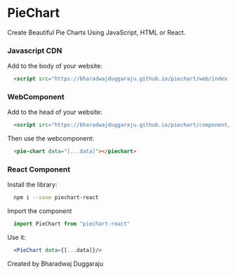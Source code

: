 # PieChart
Create Beautiful Pie Charts Using JavaScript, HTML or React.

### Javascript CDN
Add to the body of your website:
```html
  <script src="https://bharadwajduggaraju.github.io/piechart/web/index.js" />
```

### WebComponent
Add to the head of your website:
```html
  <script src="https://bharadwajduggaraju.github.io/piechart/component/index.js" defer="true" />
```
Then use the webcomponent:
```html
  <pie-chart data="[...data]"></piechart>
```

### React Component
Install the library:
```bash
  npm i --save piechart-react
```
Import the component
```js
  import PieChart from "piechart-react"
```
Use it:
```jsx
  <PieChart data={[...data]}/>
```

Created by Bharadwaj Duggaraju
